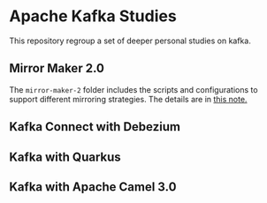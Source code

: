 # Apache Kafka Studies

This repository regroup a set of deeper personal studies on kafka.

## Mirror Maker 2.0

The `mirror-maker-2` folder includes the scripts and configurations to support different mirroring strategies. The details are in [this note.](mirrormaker.md)

## Kafka Connect with Debezium

## Kafka with Quarkus

## Kafka with Apache Camel 3.0